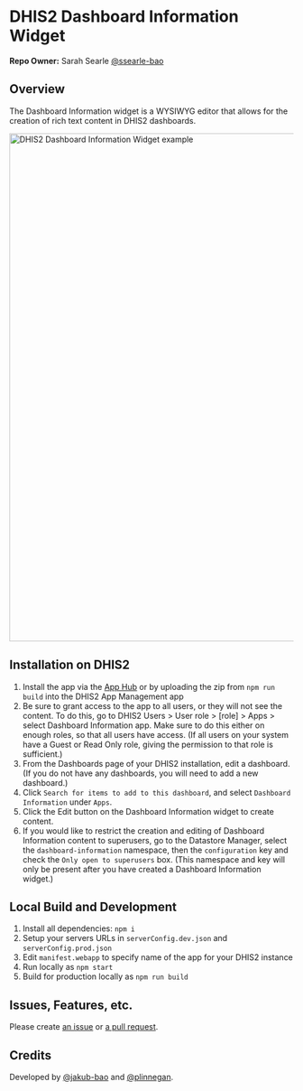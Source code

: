 # DHIS2 Dashboard Information Widget

**Repo Owner:** Sarah Searle [@ssearle-bao](https://github.com/ssearle-bao)

## Overview

The Dashboard Information widget is a WYSIWYG editor that allows for the creation of rich text content in DHIS2 dashboards.

<img width="900" alt="DHIS2 Dashboard Information Widget example" src="https://user-images.githubusercontent.com/852673/102401297-150f0800-3fb1-11eb-86c9-acc31d73c3a9.png">

## Installation on DHIS2

1. Install the app via the [App Hub](https://apps.dhis2.org/) or by uploading the zip from `npm run build` into the DHIS2 App Management app
2. Be sure to grant access to the app to all users, or they will not see the content. To do this, go to DHIS2 Users > User role > [role] > Apps > select Dashboard Information app. Make sure to do this either on enough roles, so that all users have access. (If all users on your system have a Guest or Read Only role, giving the permission to that role is sufficient.)
3. From the Dashboards page of your DHIS2 installation, edit a dashboard. (If you do not have any dashboards, you will need to add a new dashboard.)
4. Click `Search for items to add to this dashboard`, and select `Dashboard Information` under `Apps`.
5. Click the Edit button on the Dashboard Information widget to create content.
6. If you would like to restrict the creation and editing of Dashboard Information content to superusers, go to the Datastore Manager, select the `dashboard-information` namespace, then the `configuration` key and check the `Only open to superusers` box. (This namespace and key will only be present after you have created a Dashboard Information widget.)

## Local Build and Development

1. Install all dependencies: `npm i`
2. Setup your servers URLs in `serverConfig.dev.json` and `serverConfig.prod.json`
4. Edit `manifest.webapp` to specify name of the app for your DHIS2 instance
5. Run locally as `npm start`
6. Build for production locally as `npm run build`

## Issues, Features, etc.

Please create [an issue](https://github.com/pepfar-datim/dashboard-information-widget/issues) or [a pull request](https://github.com/pepfar-datim/dashboard-information-widget/pulls).

## Credits

Developed by [@jakub-bao](https://github.com/jakub-bao) and [@plinnegan](https://github.com/plinnegan).
